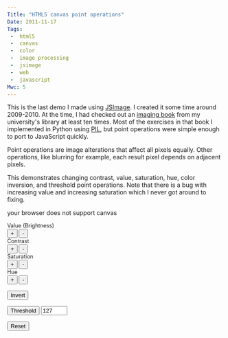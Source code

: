 ```yaml
---
Title: "HTML5 canvas point operations"
Date: 2011-11-17
Tags:
 -  html5
 -  canvas
 -  color
 -  image processing
 -  jsimage
 -  web
 -  javascript
Mwc: 5
---
```


This is the last demo I made using [JSImage](https://github.com/mwcz/jsimage).  I created it some time around 2009-2010.  At the time, I had checked out an [imaging book](http://www.amazon.com/Digital-Image-Processing-Algorithmic-Introduction/dp/1846283795) from my university's library at least ten times.  Most of the exercises in that book I implemented in Python using [PIL](http://www.pythonware.com/products/pil/), but point operations were simple enough to port to JavaScript quickly.

Point operations are image alterations that affect all pixels equally.  Other operations, like blurring for example, each result pixel depends on adjacent pixels.

This demonstrates changing contrast, value, saturation, hue, color inversion, and threshold point operations.  Note that there is a bug with increasing value and increasing saturation which I never got around to fixing.

<script type="text/javascript" src="jsimage.js"></script>
<script type="text/javascript" src="colorspace.js"></script>
<img style="display: none !important;" src="bee.jpg">

<script type="text/javascript">

    var IJS_PointOps;
    $(document).ready( function() {
        IJS_PointOps = new JSImage( "IJS_PointOps", "bee.jpg" );
    });

</script>
<style type="text/css" media="screen">
    .btn-group .glyphicon { margin-right: 0 }
    .point-ops-demo { font-size: 0.9em }
    .form-control.threshold { width: 4em }
</style>

<canvas class="img-responsive" id="IJS_PointOps">your browser does not support canvas</canvas>

<div class="point-ops-demo beside">
    <div class="col-xs-6">
        Value (Brightness)
        <br />
        <div class="btn-group">
            <button class="btn btn-default" onmousedown="IJS_PointOps.value( IJS_PointOps.canvas, 10 )">+</button>
            <button class="btn btn-default" onmousedown="IJS_PointOps.value( IJS_PointOps.canvas, -10 )">-</button>
        </div>
    </div>
    <div class="col-xs-6">
        Contrast
        <br />
        <div class="btn-group">
            <button class="btn btn-default" onmousedown="IJS_PointOps.contrast( IJS_PointOps.canvas, 1.1)" >+</button>
            <button class="btn btn-default" onmousedown="IJS_PointOps.contrast( IJS_PointOps.canvas, 0.9)" >-</button>
        </div>
    </div>
    <div class="col-xs-6">
        Saturation
        <br />
        <div class="btn-group">
            <button class="btn btn-default" onmousedown="IJS_PointOps.saturation( IJS_PointOps.canvas, 25 )" >+</button>
            <button class="btn btn-default" onmousedown="IJS_PointOps.saturation( IJS_PointOps.canvas, -25 )" >-</button>
        </div>
    </div>
    <div class="col-xs-6">
        Hue
        <br />
        <div class="btn-group">
            <button class="btn btn-default" onmousedown="IJS_PointOps.hue( IJS_PointOps.canvas, 20)" >+</button>
            <button class="btn btn-default" onmousedown="IJS_PointOps.hue( IJS_PointOps.canvas, -20)" >-</button>
        </div>
    </div>
    <div class="col-xs-6">
        <br />
        <div class="btn-group">
            <button class="btn btn-default" onmousedown="IJS_PointOps.invert()">Invert</button>
        </div>
    </div>
    <div class="col-xs-6">
        <br />
        <div class="input-group">
            <span class="input-group-btn">
                <button class="btn btn-default" onmousedown="IJS_PointOps.threshold( IJS_PointOps.canvas, document.getElementById('t').value )">Threshold</button>
            </span>
            <input type="text" value="127" class="form-control threshold" maxlength="3" size="3" id="t" />
        </div>
    </div>
    <div class="col-xs-6">
        <br />
        <button class="btn btn-default" onclick="IJS_PointOps = new JSImage( 'IJS_PointOps', 'bee.jpg' );">Reset</button>
    </div>
</div>

<br />
